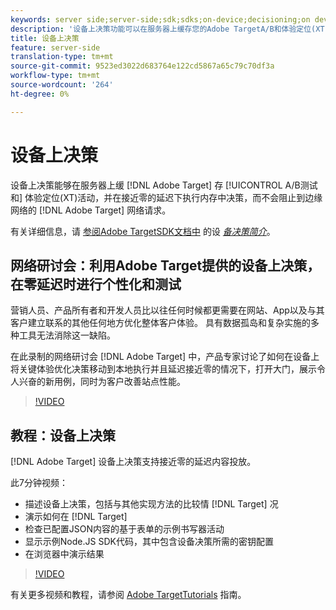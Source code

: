 ```yaml
---
keywords: server side;server-side;sdk;sdks;on-device;decisioning;on device;ondevice;zero latency;latency;near-zero;node.js
description: '设备上决策功能可以在服务器上缓存您的Adobe TargetA/B和体验定位(XT)活动，并在接近零的延迟下执行内存中决策，而不会阻止到Adobe Target边缘网络的网络请求。 '
title: 设备上决策
feature: server-side
translation-type: tm+mt
source-git-commit: 9523ed3022d683764e122cd5867a65c79c70df3a
workflow-type: tm+mt
source-wordcount: '264'
ht-degree: 0%

---
```



# 设备上决策

设备上决策能够在服务器上缓 [!DNL Adobe Target] 存 [!UICONTROL A/B测试和] 体验定位(XT)活动，并在接近零的延迟下执行内存中决策，而不会阻止到边缘网络的 [!DNL Adobe Target] 网络请求。

有关详细信息，请 [参阅Adobe TargetSDK文档中](https://adobetarget-sdks.gitbook.io/docs/on-device-decisioning/introduction-to-on-device-decisioning) 的设 *[备决策简介](https://adobetarget-sdks.gitbook.io/docs/)*。

## 网络研讨会：利用Adobe Target提供的设备上决策，在零延迟时进行个性化和测试

营销人员、产品所有者和开发人员比以往任何时候都更需要在网站、App以及与其客户建立联系的其他任何地方优化整体客户体验。 具有数据孤岛和复杂实施的多种工具无法消除这一缺陷。

在此录制的网络研讨会 [!DNL Adobe Target] 中，产品专家讨论了如何在设备上将关键体验优化决策移动到本地执行并且延迟接近零的情况下，打开大门，展示令人兴奋的新用例，同时为客户改善站点性能。

>[!VIDEO](https://video.tv.adobe.com/v/328148)

## 教程：设备上决策

[!DNL Adobe Target] 设备上决策支持接近零的延迟内容投放。

此7分钟视频：

* 描述设备上决策，包括与其他实现方法的比较情 [!DNL Target] 况
* 演示如何在 [!DNL Target]
* 检查已配置JSON内容的基于表单的示例书写器活动
* 显示示例Node.JS SDK代码，其中包含设备决策所需的密钥配置
* 在浏览器中演示结果

>[!VIDEO](https://video.tv.adobe.com/v/329032)

有关更多视频和教程，请参阅 [Adobe TargetTutorials](https://experienceleague.adobe.com/docs/target-learn/tutorials/overview.html) 指南。
